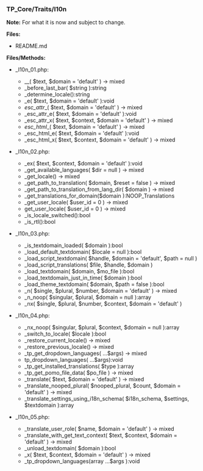 ### TP_Core/Traits/I10n

**Note:** For what it is now and subject to change. 

**Files:** 
- README.md

**Files/Methods:** 
- _I10n_01.php: 	
	* __( $text, $domain = 'default' ) -> mixed 
	* _before_last_bar( $string ):string 
	* _determine_locale():string 
	* _e( $text, $domain = 'default' ):void 
	* _esc_attr__( $text, $domain = 'default' ) -> mixed 
	* _esc_attr_e( $text, $domain = 'default' ):void 
	* _esc_attr_x( $text, $context, $domain = 'default' ) -> mixed 
	* _esc_html__( $text, $domain = 'default' ) -> mixed 
	* _esc_html_e( $text, $domain = 'default' ):void 
	* _esc_html_x( $text, $context, $domain = 'default' ) -> mixed 

- _I10n_02.php: 	
	* _ex( $text, $context, $domain = 'default' ):void 
	* _get_available_languages( $dir = null ) -> mixed  
	* _get_locale() -> mixed  
	* _get_path_to_translation( $domain, $reset = false ) -> mixed  
	* _get_path_to_translation_from_lang_dir( $domain ) -> mixed  
	* _get_translations_for_domain($domain ):NOOP_Translations 
	* _get_user_locale( $user_id = 0 ) -> mixed  
	* get_user_locale( $user_id = 0 ) -> mixed 
	* _is_locale_switched():bool 
	* _is_rtl():bool 

- _I10n_03.php: 	
	* _is_textdomain_loaded( $domain ):bool 
	* _load_default_textdomain( $locale = null ):bool 
	* _load_script_textdomain( $handle, $domain = 'default', $path = null ) 
	* _load_script_translations( $file, $handle, $domain ) 
	* _load_textdomain( $domain, $mo_file ):bool 
	* _load_textdomain_just_in_time( $domain ):bool 
	* _load_theme_textdomain( $domain, $path = false ):bool 
	* _n( $single, $plural, $number, $domain = 'default' ) -> mixed 
	* _n_noop( $singular, $plural, $domain = null ):array 
	* _nx( $single, $plural, $number, $context, $domain = 'default' ) 

- _I10n_04.php: 	
	* _nx_noop( $singular, $plural, $context, $domain = null ):array 
	* _switch_to_locale( $locale ):bool 
	* _restore_current_locale() -> mixed 
	* _restore_previous_locale() -> mixed 
	* _tp_get_dropdown_languages( ...$args) -> mixed 
	* tp_dropdown_languages( ...$args):void 
	* _tp_get_installed_translations( $type ):array 
	* _tp_get_pomo_file_data( $po_file ) -> mixed 
	* _translate( $text, $domain = 'default' ) -> mixed 
	* _translate_nooped_plural( $nooped_plural, $count, $domain = 'default' ) -> mixed 
	* _translate_settings_using_i18n_schema( $i18n_schema, $settings, $textdomain ):array 

- _I10n_05.php: 	
	* _translate_user_role( $name, $domain = 'default' ) -> mixed  
	* _translate_with_get_text_context( $text, $context, $domain = 'default' ) -> mixed  
	* _unload_textdomain( $domain ):bool 
	* _x( $text, $context, $domain = 'default' ) -> mixed  
	* _tp_dropdown_languages(array ...$args ):void